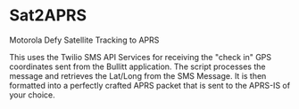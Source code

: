 # Sat2APRS
Motorola Defy Satellite Tracking to APRS

This uses the Twilio SMS API Services for receiving the "check in" GPS coordinates sent from the Bullitt application. The script processes the message and retrieves the Lat/Long from the SMS Message. It is then formatted into a perfectly crafted APRS packet that is sent to the APRS-IS of your choice.
